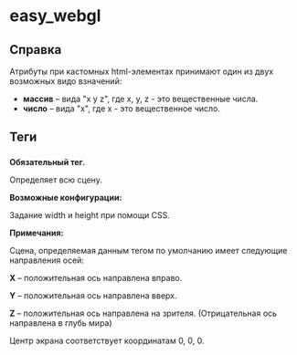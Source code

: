 # easy_webgl

## Справка
Атрибуты при кастомных html-элементах принимают один из двух возможных видо взначений:
 * **массив** – вида "x y z", где x, y, z - это вещественные числа.
 * **число**  – вида "x", где x - это вещественное число.

## Теги

### <canvas is="my-scene" id="scene"></canvas>

**Обязательный тег.**

Определяет всю сцену.

**Возможные конфигурации:**

Задание width и height при помощи CSS.

**Примечания:**

Сцена, определяемая данным тегом по умолчанию имеет следующие направления осей:

**X** – положительная ось направлена вправо.

**Y** – положительная ось направлена вверх.

**Z** – положительная ось направлена на зрителя. (Отрицательная ось направлена в глубь мира)

Центр экрана соответствует координатам 0, 0, 0.
